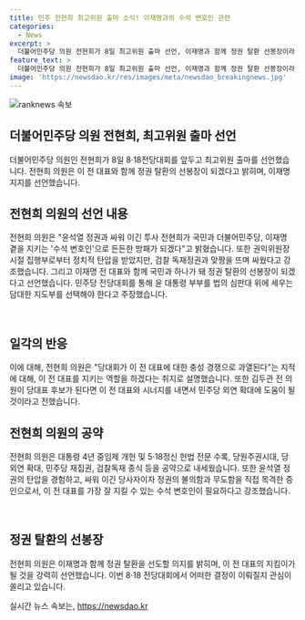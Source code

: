 ```yaml
---
title: 민주 전현희 최고위원 출마 소식! 이재명과의 수석 변호인 관련
categories:
  - News
excerpt: >
  더불어민주당 의원 전현희가 8일 최고위원 출마 선언, 이재명과 함께 정권 탈환 선봉장이라 밝혔다. 전 의원은 윤석열 정권과의 싸움을 언급하며 이재명과 함께 정권 탈환을 선언했고, 4개 핵심 공약을 내세웠다. 전 의원은 당대표 후보 김두관에게 대해 긍정적인 견해를 표명한 것으로 알려졌다. 
feature_text: >
  더불어민주당 의원 전현희가 8일 최고위원 출마 선언, 이재명과 함께 정권 탈환 선봉장이라 밝혔다. 전 의원은 윤석열 정권과의 싸움을 언급하며 이재명과 함께 정권 탈환을 선언했고, 4개 핵심 공약을 내세웠다. 전 의원은 당대표 후보 김두관에게 대해 긍정적인 견해를 표명한 것으로 알려졌다. 
image: 'https://newsdao.kr/res/images/meta/newsdao_breakingnews.jpg'
---
```


<p><img src="https://newsdao.kr/res/images/meta/newsdao_breakingnews.jpg" alt="ranknews 속보" /></p>

<h2>더불어민주당 의원 전현희, 최고위원 출마 선언</h2>

<p data-ke-size="size16">더불어민주당 의원인 전현희가 8일 8·18전당대회를 앞두고 최고위원 출마를 선언했습니다. 전현희 의원은 이 전 대표와 함께 정권 탈환의 선봉장이 되겠다고 밝히며, 이재명 지지를 선언했습니다.</p>

<h2 data-ke-size="size26">전현희 의원의 선언 내용</h2>

<p data-ke-size="size16">전현희 의원은 "윤석열 정권과 싸워 이긴 투사 전현희가 국민과 더불어민주당, 이재명 곁을 지키는 '수석 변호인'으로 든든한 방패가 되겠다"고 밝혔습니다. 또한 권익위원장 시절 집행부로부터 정치적 탄압을 받았지만, 검찰 독재정권과 맞짱을 뜨며 싸웠다고 강조했습니다. 그리고 이재명 전 대표와 함께 국민과 하나가 돼 정권 탈환의 선봉장이 되겠다고 선언했습니다. 민주당 전당대회를 통해 윤 대통령 부부를 법의 심판대 위에 세우는 담대한 지도부를 선택해야 한다고 주장했습니다.</p>

<p data-ke-size="size16">&nbsp;</p>

<h2 data-ke-size="size26">일각의 반응</h2>

<p data-ke-size="size16">이에 대해, 전현희 의원은 "당대회가 이 전 대표에 대한 충성 경쟁으로 과열된다"는 지적에 대해, 이 전 대표를 지키는 역할을 하겠다는 취지로 설명했습니다. 또한 김두관 전 의원이 당대표 후보가 된다면 이 전 대표와 시너지를 내면서 민주당 외연 확대에 도움이 될 것이라고 전했습니다.</p>

<h2 data-ke-size="size26">전현희 의원의 공약</h2>

<p data-ke-size="size16">전현희 의원은 대통령 4년 중임제 개헌 및 5·18정신 헌법 전문 수록, 당원주권시대, 당 외연 확대, 민주당 재집권, 검찰독재 종식 등을 공약으로 내세웠습니다. 또한 윤석열 정권의 탄압을 경험하고, 싸워 이긴 당사자이자 정권의 불의함과 무도함을 직접 목격한 증인으로서, 이 전 대표를 가장 잘 지킬 수 있는 수석 변호인이 필요하다고 강조했습니다.</p>

<p data-ke-size="size16">&nbsp;</p>

<h2 data-ke-size="size26">정권 탈환의 선봉장</h2>

<p data-ke-size="size16">전현희 의원은 이재명과 함께 정권 탈환을 선도할 의지를 밝히며, 이 전 대표의 지킴이가 될 것을 강력히 선언했습니다. 이번 8·18 전당대회에서 어떠한 결정이 이뤄질지 관심이 쏠리고 있습니다.</p>
실시간 뉴스 속보는, <a href="https://newsdao.kr" rel="dofollow">https://newsdao.kr</a>


